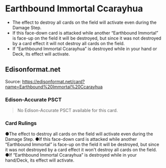 # Earthbound Immortal Ccarayhua

*   The effect to destroy all cards on the field will activate even during the Damage Step.
*   If this face-down card is attacked while another “Earthbound Immortal” is face-up on the field it will be destroyed, but since it was not destroyed by a card effect it will not destroy all cards on the field.
*   If “Earthbound Immortal Ccarayhua” is destroyed while in your hand or Deck, its effect will activate.

## Edisonformat.net

Source: https://edisonformat.net/card?name=Earthbound%20Immortal%20Ccarayhua

### Edison-Accurate PSCT

> No Edison-Accurate PSCT available for this card.

### Card Rulings

●The effect to destroy all cards on the field will activate even during the Damage Step.
●If this face-down card is attacked while another “Earthbound Immortal” is face-up on the field it will be destroyed, but since it was not destroyed by a card effect it won't destroy all cards on the field.
●If “Earthbound Immortal Ccarayhua” is destroyed while in your hand/Deck, its effect will activate. 
            